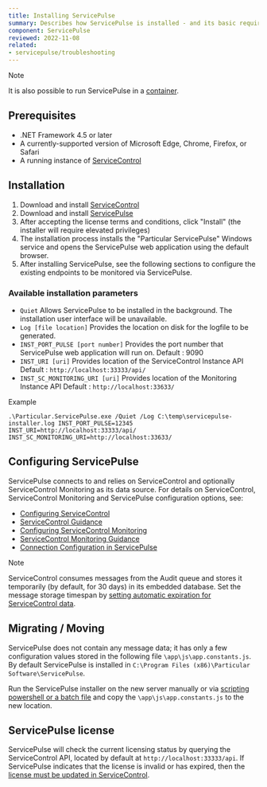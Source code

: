 ```yaml
---
title: Installing ServicePulse
summary: Describes how ServicePulse is installed - and its basic requirements
component: ServicePulse
reviewed: 2022-11-08
related:
- servicepulse/troubleshooting
---
```


> [!NOTE]
> It is also possible to run ServicePulse in a [container](containerization).

## Prerequisites

 * .NET Framework 4.5 or later
 * A currently-supported version of Microsoft Edge, Chrome, Firefox, or Safari
 * A running instance of [ServiceControl](/servicecontrol)

## Installation

 1. Download and install [ServiceControl](https://github.com/Particular/ServiceControl/releases)
 1. Download and install [ServicePulse](https://github.com/Particular/ServicePulse/releases)
 1. After accepting the license terms and conditions, click "Install" (the installer will require elevated privileges)
 1. The installation process installs the "Particular ServicePulse" Windows service and opens the ServicePulse web application using the default browser.
 1. After installing ServicePulse, see the following sections to configure the existing endpoints to be monitored via ServicePulse.

### Available installation parameters

- `Quiet`
Allows ServicePulse to be installed in the background. The installation user interface will be unavailable.
- `Log [file location]`
Provides the location on disk for the logfile to be generated.
- `INST_PORT_PULSE [port number]`
Provides the port number that ServicePulse web application will run on.
Default : 9090
- `INST_URI [uri]`
Provides location of the ServiceControl Instance API
Default : `http://localhost:33333/api/`
- `INST_SC_MONITORING_URI [uri]`
Provides location of the Monitoring Instance API
Default : `http://localhost:33633/`

Example
```
.\Particular.ServicePulse.exe /Quiet /Log C:\temp\servicepulse-installer.log INST_PORT_PULSE=12345 INST_URI=http://localhost:33333/api/ INST_SC_MONITORING_URI=http://localhost:33633/
```

## Configuring ServicePulse

ServicePulse connects to and relies on ServiceControl and optionally ServiceControl Monitoring as its data source.
For details on ServiceControl, ServiceControl Monitoring and ServicePulse configuration options, see:

 * [Configuring ServiceControl](/servicecontrol/creating-config-file.md)
 * [ServiceControl Guidance](/servicecontrol)
 * [Configuring ServiceControl Monitoring](/servicecontrol/monitoring-instances/installation/creating-config-file.md)
 * [ServiceControl Monitoring Guidance](/servicecontrol/monitoring-instances)
 * [Connection Configuration in ServicePulse](/servicepulse/host-config.md#configuring-connections-via-the-servicepulse-ui)

> [!NOTE]
> ServiceControl consumes messages from the Audit queue and stores it temporarily (by default, for 30 days) in its embedded database. Set the message storage timespan by [setting automatic expiration for ServiceControl data](/servicecontrol/how-purge-expired-data.md).

## Migrating / Moving

ServicePulse does not contain any message data; it has only a few configuration values stored in the following file `\app\js\app.constants.js`. By default ServicePulse is installed in `C:\Program Files (x86)\Particular Software\ServicePulse`.

Run the ServicePulse installer on the new server manually or via [scripting powershell or a batch file](#installation-available-installation-parameters) and copy the `\app\js\app.constants.js` to the new location.

## ServicePulse license

ServicePulse will check the current licensing status by querying the ServiceControl API, located by default at `http://localhost:33333/api`. If ServicePulse indicates that the license is invalid or has expired, then the [license must be updated in ServiceControl](/servicecontrol/license.md).
